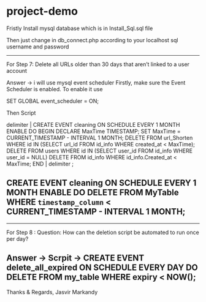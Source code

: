 # project-demo
Fristly Install mysql database which is in Install_Sql.sql file

Then just change in db_connect.php according to your localhost sql username and password

----------------------------------------------------------------------------------------
For Step 7: Delete all URLs older than 30 days that aren’t linked to a user account

Answer -> i will use mysql event scheduler
Firstly, make sure the Event Scheduler is enabled. To enable it use

SET GLOBAL event_scheduler = ON;

Then Script

delimiter |
CREATE EVENT cleaning ON SCHEDULE EVERY 1 MONTH ENABLE
  DO
  BEGIN
    DECLARE MaxTime TIMESTAMP;
    SET MaxTime = CURRENT_TIMESTAMP - INTERVAL 1 MONTH;
    DELETE FROM url_Shorten
    WHERE id IN (SELECT url_id FROM id_info WHERE created_at < MaxTime);
    DELETE FROM users
    WHERE id IN (SELECT user_id FROM id_info WHERE user_id = NULL)
    DELETE FROM id_info
    WHERE id_info.Created_at < MaxTime;
  END |
delimiter ;


CREATE EVENT cleaning ON SCHEDULE EVERY 1 MONTH ENABLE
  DO 
  DELETE FROM MyTable
  WHERE `timestamp_column` < CURRENT_TIMESTAMP - INTERVAL 1 MONTH;
----------------------------------------------------------------------------------------

----------------------------------------------------------------------------------------
For Step 8 : Question: How can the deletion script be automated to run once per day?

Answer -> Scrpit -> CREATE EVENT delete_all_expired 
			ON SCHEDULE EVERY DAY DO
				DELETE FROM my_table WHERE expiry < NOW();
----------------------------------------------------------------------------------------
Thanks & Regards,
Jasvir Markandy
